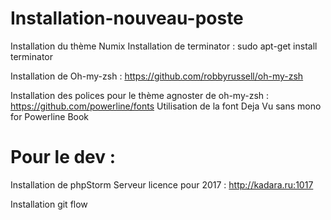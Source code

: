 # Installation-nouveau-poste

Installation du thème Numix
Installation de terminator : 
sudo apt-get install terminator

Installation de Oh-my-zsh : 
https://github.com/robbyrussell/oh-my-zsh

Installation des polices pour le thème agnoster de oh-my-zsh : 
https://github.com/powerline/fonts
Utilisation de la font Deja Vu sans mono for Powerline Book

# Pour le dev : 
Installation de phpStorm 
Serveur licence pour 2017 : http://kadara.ru:1017

Installation git flow
